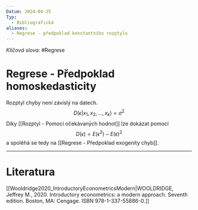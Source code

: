 ```yaml
---
Datum: 2024-04-25
Typ:
  - Bibliografická
aliases:
  - Regrese - předpoklad konstantního rozptylu
---
```

*Klíčová slova:* #Regrese
# Regrese - Předpoklad homoskedasticity
Rozptyl chyby není závislý na datech.
$$
D(\epsilon|x_1, x_2, \dots, x_k) = \sigma^2
$$
Díky [[Rozptyl - Pomocí očekávaných hodnot]] lze dokázat pomocí
$$
D(\epsilon) = E(\epsilon^2) - E(\epsilon)^2
$$
a spoléhá se tedy na [[Regrese - Předpoklad exogenity chyb]].
- - -
# Literatura
[[Wooldridge2020_IntroductoryEconometricsModern|WOOLDRIDGE, Jeffrey M., 2020. Introductory econometrics: a modern approach. Seventh edition. Boston, MA: Cengage. ISBN 978-1-337-55886-0.]]
